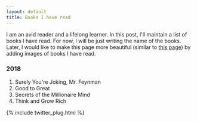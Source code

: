 ```yaml
---
layout: default
title: Books I have read
---
```


I am an avid reader and a lifelong learner. In this post, I'll maintain a list of books I have read. For now, I will be just writing the name of the books. Later, I would like to make this page more beautiful (similar to [this page](https://jameskle.com/reads)) by adding images of books I have read.

### 2018

1. Surely You're Joking, Mr. Feynman
2. Good to Great
3. Secrets of the Millionaire Mind
4. Think and Grow Rich

{% include twitter_plug.html %}